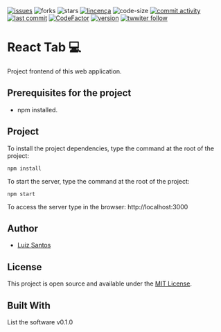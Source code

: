 [![issues](https://img.shields.io/github/issues/luizcsbh/react-tabs)](https://github.com/luizcsbh/react-tabs/issues)
![forks](https://img.shields.io/github/forks/luizcsbh/react-tabs)
![stars](https://img.shields.io/github/stars/luizcsbh/react-tabs)
[![lincença](https://img.shields.io/github/license/luizcsbh/react-tabs)](https://github.com/luizcsbh/react-tabs/blob/main/LICENSE)
![code-size](https://img.shields.io/github/languages/code-size/luizcsbh/react-tabs)
[![commit activity](https://img.shields.io/github/commit-activity/m/luizcsbh/react-tabs)](https://github.com/luizcsbh/react-tabs/commits)
[![last commit](https://img.shields.io/github/last-commit/luizcsbh/react-tabs)](https://github.com/luizcsbh/react-tabs/commits)
[![CodeFactor](https://www.codefactor.io/repository/github/luizcsbh/react-tabs/badge)](https://www.codefactor.io/repository/github/luizcsbh/react-tabs)
[![version](https://img.shields.io/github/package-json/v/luizcsbh/react-tabs)](https://github.com/luizcsbh/react-tabs/blob/master/package.json)
[![twwiter follow](https://img.shields.io/twitter/follow/luizcs?style=social)](https://twitter.com/luizcs)

# React Tab :computer: 

Project  frontend of this web application.


## Prerequisites for the project

- npm installed.

## Project

To install the project dependencies, type the command at the root of the project:
```node
npm install
```

To start the server, type the command at the root of the project:
```node
npm start
```

To access the server type in the browser: http://localhost:3000


## Author

- [Luiz Santos](https://about.me/luizcsdev)

## License

This project is open source and available under the [MIT License](https://github.com/luizcsbh/react-tabs/blob/main/LICENSE).


## Built With

List the software v0.1.0


